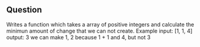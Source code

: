 ## Question
Writes a function which takes a array of positive integers and calculate the minimun amount of change that we can not create.
Example
input: [1, 1, 4]
output: 3
we can make 1, 2 because 1 + 1 and 4, but not 3
